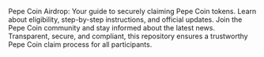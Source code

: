 Pepe Coin Airdrop: Your guide to securely claiming Pepe Coin tokens. Learn about eligibility, step-by-step instructions, and official updates. Join the Pepe Coin community and stay informed about the latest news. Transparent, secure, and compliant, this repository ensures a trustworthy Pepe Coin claim process for all participants.
